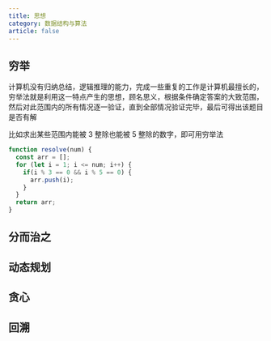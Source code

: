 ```yaml
---
title: 思想
category: 数据结构与算法
article: false
---
```


## 穷举

计算机没有归纳总结，逻辑推理的能力，完成一些重复的工作是计算机最擅长的，穷举法就是利用这一特点产生的思想，顾名思义，根据条件确定答案的大致范围，然后对此范围内的所有情况逐一验证，直到全部情况验证完毕，最后可得出该题目是否有解

比如求出某些范围内能被 3 整除也能被 5 整除的数字，即可用穷举法

```js
function resolve(num) {
  const arr = [];
  for (let i = 1; i <= num; i++) {
    if(i % 3 == 0 && i % 5 == 0) {
      arr.push(i);
    }
  }
  return arr;
}
```

## 分而治之

## 动态规划

## 贪心

## 回溯

<!-- to be updated -->
